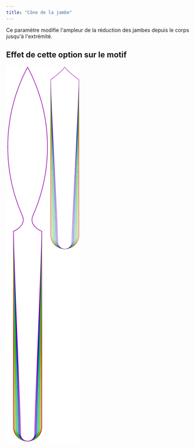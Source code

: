 ```yaml
---
title: "Cône de la jambe"
---
```


Ce paramètre modifie l'ampleur de la réduction des jambes depuis le corps jusqu'à l'extrémité.

## Effet de cette option sur le motif

![Cette image montre l'effet de cette option en superposant plusieurs variantes qui ont une valeur différente pour cette option](octoplushy_legtaper_sample.svg "Effet de cette option sur le motif")

